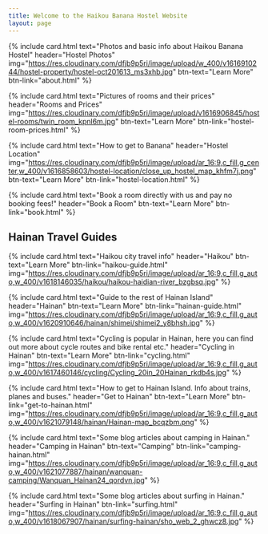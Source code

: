 ```yaml
---
title: Welcome to the Haikou Banana Hostel Website
layout: page
---
```


<div class="row mt-5 justify-content-center">
  
{% include card.html text="Photos and basic info about Haikou Banana Hostel" header="Hostel Photos" img="https://res.cloudinary.com/dfjb9p5ri/image/upload/w_400/v1616910244/hostel-property/hostel-oct201613_ms3xhb.jpg" btn-text="Learn More" btn-link="about.html" %}

{% include card.html text="Pictures of rooms and their prices" header="Rooms and Prices" img="https://res.cloudinary.com/dfjb9p5ri/image/upload/v1616906845/hostel-rooms/twin_room_kpnl6m.jpg" btn-text="Learn More" btn-link="hostel-room-prices.html" %}

</div>
<div class="row mt-5 justify-content-center">

{% include card.html text="How to get to Banana" header="Hostel Location" img="https://res.cloudinary.com/dfjb9p5ri/image/upload/ar_16:9,c_fill,g_center,w_400/v1616858603/hostel-location/close_up_hostel_map_khfm7j.png" btn-text="Learn More" btn-link="hostel-location.html" %}

{% include card.html text="Book a room directly with us and pay no booking fees!" header="Book a Room" btn-text="Learn More" btn-link="book.html" %}

</div>

## Hainan Travel Guides 

<div class="row mt-5 justify-content-center">
  
{% include card.html text="Haikou city travel info" header="Haikou" btn-text="Learn More" btn-link="haikou-guide.html" img="https://res.cloudinary.com/dfjb9p5ri/image/upload/ar_16:9,c_fill,g_auto,w_400/v1618146035/haikou/haikou-haidian-river_bzgbsq.jpg" %}

<!-- https://res.cloudinary.com/dfjb9p5ri/image/upload/ar_16:9,c_fill,g_auto,w_400/v1617949584/haikou/Haikou_City_pineapplelady.jpg -->

{% include card.html text="Guide to the rest of Hainan Island" header="Hainan" btn-text="Learn More" btn-link="hainan-guide.html" img="https://res.cloudinary.com/dfjb9p5ri/image/upload/ar_16:9,c_fill,g_auto,w_400/v1620910646/hainan/shimei/shimei2_y8bhsh.jpg" %}

</div>

<div class="row mt-5 justify-content-center">
  
{% include card.html text="Cycling is popular in Hainan, here you can find out more about cycle routes and bike rental etc." header="Cycling in Hainan" btn-text="Learn More" btn-link="cycling.html" img="https://res.cloudinary.com/dfjb9p5ri/image/upload/ar_16:9,c_fill,g_auto,w_400/v1617460146/cycling/Cycling_20in_20Hainan_rkdb4s.jpg" %}

{% include card.html text="How to get to Hainan Island. Info about trains, planes and buses." header="Get to Hainan" btn-text="Learn More" btn-link="get-to-hainan.html" img="https://res.cloudinary.com/dfjb9p5ri/image/upload/ar_16:9,c_fill,g_auto,w_400/v1621079148/hainan/Hainan-map_bcqzbm.png" %}

</div>
<div class="row mt-5 justify-content-center">

{% include card.html text="Some blog articles about camping in Hainan." header="Camping in Hainan" btn-text="Camping" btn-link="camping-hainan.html" img="https://res.cloudinary.com/dfjb9p5ri/image/upload/ar_16:9,c_fill,g_auto,w_400/v1621077887/hainan/wanquan-camping/Wanquan_Hainan24_qordvn.jpg" %}

{% include card.html text="Some blog articles about surfing in Hainan." header="Surfing in Hainan"  btn-link="surfing.html" img="https://res.cloudinary.com/dfjb9p5ri/image/upload/ar_16:9,c_fill,g_auto,w_400/v1618067907/hainan/surfing-hainan/sho_web_2_ghwcz8.jpg" %}

</div>
